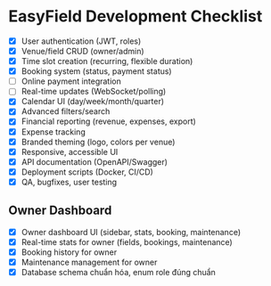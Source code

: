 # EasyField Development Checklist

- [x] User authentication (JWT, roles)
- [x] Venue/field CRUD (owner/admin)
- [x] Time slot creation (recurring, flexible duration)
- [x] Booking system (status, payment status)
- [ ] Online payment integration
- [ ] Real-time updates (WebSocket/polling)
- [x] Calendar UI (day/week/month/quarter)
- [x] Advanced filters/search
- [x] Financial reporting (revenue, expenses, export)
- [x] Expense tracking
- [x] Branded theming (logo, colors per venue)
- [x] Responsive, accessible UI
- [x] API documentation (OpenAPI/Swagger)
- [x] Deployment scripts (Docker, CI/CD)
- [x] QA, bugfixes, user testing

## Owner Dashboard
- [x] Owner dashboard UI (sidebar, stats, booking, maintenance)
- [x] Real-time stats for owner (fields, bookings, maintenance)
- [x] Booking history for owner
- [x] Maintenance management for owner
- [x] Database schema chuẩn hóa, enum role đúng chuẩn 